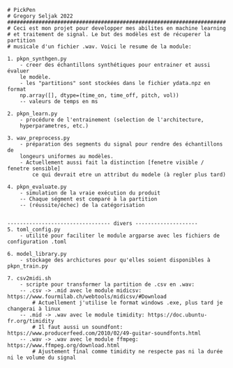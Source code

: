     # PickPen
    # Gregory Seljak 2022
    ######################################################################
    # Ceci est mon projet pour developper mes abilites en machine learning
    # et traitement de signal. Le but des modèles est de récuperer la partition 
    # musicale d'un fichier .wav. Voici le resume de la module:

    1. pkpn_synthgen.py
        - creer des échantillons synthétiques pour entrainer et aussi évaluer
        le modèle.
        - les "partitions" sont stockées dans le fichier ydata.npz en format
        np.array([], dtype=(time_on, time_off, pitch, vol))
        -- valeurs de temps en ms
    
    2. pkpn_learn.py
        - procédure de l'entrainement (selection de l'architecture,
        hyperparametres, etc.)

    3. wav_preprocess.py
        - préparation des segments du signal pour rendre des échantillons de
        longeurs uniformes au modèles.
        - Actuellement aussi fait la distinction [fenetre visible / fenetre sensible]
            ce qui devrait etre un attribut du modele (à regler plus tard)
    
    4. pkpn_evaluate.py
        - simulation de la vraie exécution du produit
        -- Chaque ségment est comparé à la partition
        -- (réussite/échec) de la catégorisation


    --------------------------------- divers --------------------
    5. toml_config.py
        - utilité pour faciliter le module argparse avec les fichiers de configuration .toml

    6. model_library.py
        - stockage des archictures pour qu'elles soient disponibles à pkpn_train.py

    7. csv2midi.sh
        - scripte pour transformer la partition de .csv en .wav:
        -- .csv -> .mid avec le module midicsv: https://www.fourmilab.ch/webtools/midicsv/#Download
            # Actuellement j'utilise le format windows .exe, plus tard je changerai à linux
        -- .mid -> .wav avec le module timidity: https://doc.ubuntu-fr.org/timidity
            # Il faut aussi un soundfont: https://www.producerfeed.com/2010/02/49-guitar-soundfonts.html
        -- .wav -> .wav avec le module ffmpeg:  https://www.ffmpeg.org/download.html
            # Ajustement final comme timidity ne respecte pas ni la durée ni le volume du signal
